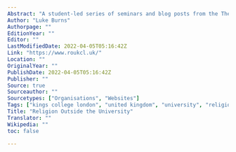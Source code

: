 ```yaml
---
Abstract: "A student-led series of seminars and blog posts from the Theology and Religious Studies department at Kings College London."
Author: "Luke Burns"
Authorpage: ""
EditionYear: ""
Editor: ""
LastModifiedDate: 2022-04-05T05:16:42Z
Link: "https://www.roukcl.uk/"
Location: ""
OriginalYear: ""
PublishDate: 2022-04-05T05:16:42Z
Publisher: ""
Source: true
Sourceauthor: ""
Sourcetypes: ["Organisations", "Websites"]
Tags: ["kings college london", "united kingdom", "university", "religious studies"]
Title: "Religion Outside the University"
Translator: ""
Wikipedia: ""
toc: false

---
```

